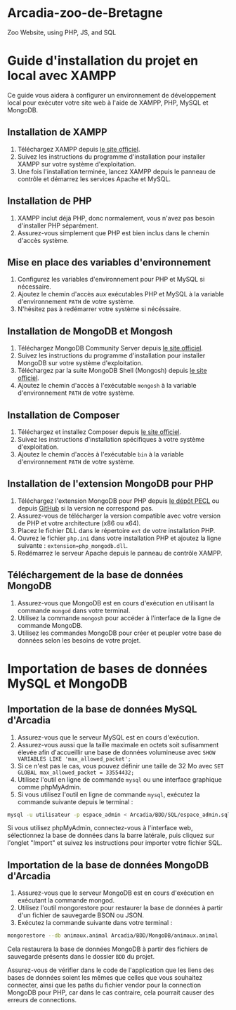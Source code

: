 # Arcadia-zoo-de-Bretagne
Zoo Website, using PHP, JS, and SQL

# Guide d'installation du projet en local avec XAMPP

Ce guide vous aidera à configurer un environnement de développement local pour exécuter votre site web à l'aide de XAMPP, PHP, MySQL et MongoDB.

## Installation de XAMPP

1. Téléchargez XAMPP depuis [le site officiel](https://www.apachefriends.org/index.html).
2. Suivez les instructions du programme d'installation pour installer XAMPP sur votre système d'exploitation.
3. Une fois l'installation terminée, lancez XAMPP depuis le panneau de contrôle et démarrez les services Apache et MySQL.

## Installation de PHP

1. XAMPP inclut déjà PHP, donc normalement, vous n'avez pas besoin d'installer PHP séparément.
2. Assurez-vous simplement que PHP est bien inclus dans le chemin d'accès système.

## Mise en place des variables d'environnement

1. Configurez les variables d'environnement pour PHP et MySQL si nécessaire.
2. Ajoutez le chemin d'accès aux exécutables PHP et MySQL à la variable d'environnement `PATH` de votre système.
3. N'hésitez pas à redémarrer votre système si nécéssaire.

## Installation de MongoDB et Mongosh

1. Téléchargez MongoDB Community Server depuis [le site officiel](https://www.mongodb.com/try/download/community).
2. Suivez les instructions du programme d'installation pour installer MongoDB sur votre système d'exploitation.
3. Téléchargez par la suite MongoDB Shell (Mongosh) depuis [le site officiel](https://www.mongodb.com/docs/mongodb-shell/).
4. Ajoutez le chemin d'accès à l'exécutable `mongosh` à la variable d'environnement `PATH` de votre système.

## Installation de Composer

1. Téléchargez et installez Composer depuis [le site officiel](https://getcomposer.org/download/).
2. Suivez les instructions d'installation spécifiques à votre système d'exploitation.
3. Ajoutez le chemin d'accès à l'exécutable `bin` à la variable d'environnement `PATH` de votre système.

## Installation de l'extension MongoDB pour PHP

1. Téléchargez l'extension MongoDB pour PHP depuis [le dépôt PECL](https://pecl.php.net/package/mongodb) ou depuis [GitHub](https://github.com/mongodb/mongo-php-driver/releases) si la version ne correspond pas.
2. Assurez-vous de télécharger la version compatible avec votre version de PHP et votre architecture (x86 ou x64).
3. Placez le fichier DLL dans le répertoire `ext` de votre installation PHP.
4. Ouvrez le fichier `php.ini` dans votre installation PHP et ajoutez la ligne suivante : `extension=php_mongodb.dll`.
5. Redémarrez le serveur Apache depuis le panneau de contrôle XAMPP.

## Téléchargement de la base de données MongoDB

1. Assurez-vous que MongoDB est en cours d'exécution en utilisant la commande `mongod` dans votre terminal.
2. Utilisez la commande `mongosh` pour accéder à l'interface de la ligne de commande MongoDB.
3. Utilisez les commandes MongoDB pour créer et peupler votre base de données selon les besoins de votre projet.


# Importation de bases de données MySQL et MongoDB

## Importation de la base de données MySQL d'Arcadia

1. Assurez-vous que le serveur MySQL est en cours d'exécution.
2. Assurez-vous aussi que la taille maximale en octets soit sufisamment élevée afin d'accueillir une base de données volumineuse avec `SHOW VARIABLES LIKE 'max_allowed_packet';`
3. Si ce n'est pas le cas, vous pouvez définir une taille de 32 Mo avec `SET GLOBAL max_allowed_packet = 33554432;`
4. Utilisez l'outil en ligne de commande `mysql` ou une interface graphique comme phpMyAdmin.
5. Si vous utilisez l'outil en ligne de commande `mysql`, exécutez la commande suivante depuis le terminal :

```bash
mysql -u utilisateur -p espace_admin < Arcadia/BDD/SQL/espace_admin.sql
```
    
Si vous utilisez phpMyAdmin, connectez-vous à l'interface web, sélectionnez la base de données dans la barre latérale, puis cliquez sur l'onglet "Import" et suivez les instructions pour importer votre fichier SQL.

## Importation de la base de données MongoDB d'Arcadia

1. Assurez-vous que le serveur MongoDB est en cours d'exécution en exécutant la commande mongod.
2. Utilisez l'outil mongorestore pour restaurer la base de données à partir d'un fichier de sauvegarde BSON ou JSON.
3. Exécutez la commande suivante dans votre terminal :

```bash
mongorestore --db animaux.animal Arcadia/BDD/MongoDB/animaux.animal
```

Cela restaurera la base de données MongoDB à partir des fichiers de sauvegarde présents dans le dossier `BDD` du projet.

Assurez-vous de vérifier dans le code de l'application que les liens des bases de données soient les mêmes que celles que vous souhaitez connecter, ainsi que les paths du fichier vendor pour la connection MongoDB pour PHP, car dans le cas contraire, cela pourrait causer des erreurs de connections.
